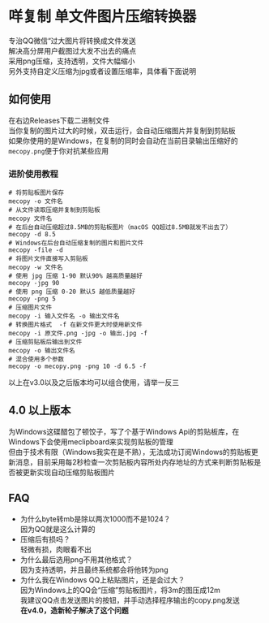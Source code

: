 # 咩复制 单文件图片压缩转换器
专治QQ微信“过大图片将转换成文件发送  
解决高分屏用户截图过大发不出去的痛点  
采用png压缩，支持透明，文件大幅缩小  
另外支持自定义压缩为jpg或者设置压缩率，具体看下面说明
## 如何使用
在右边Releases下载二进制文件  
当你复制的图片过大的时候，双击运行，会自动压缩图片并复制到剪贴板  
如果你使用的是Windows，在复制的同时会自动在当前目录输出压缩好的`mecopy.png`便于你对抗某些应用
### 进阶使用教程
```
# 将剪贴板图片保存
mecopy -o 文件名
# 从文件读取压缩并复制到剪贴板
mecopy 文件名
# 在后台自动压缩超过8.5MB的剪贴板图片（macOS QQ超过8.5MB就发不出去了）
mecopy -d 8.5
# Windows在后台自动压缩复制的图片和图片文件
mecopy -file -d
# 将图片文件直接写入剪贴板
mecopy -w 文件名
# 使用 jpg 压缩 1-90 默认90% 越高质量越好
mecopy -jpg 90
# 使用 png 压缩 0-20 默认5 越低质量越好
mecopy -png 5
# 压缩图片文件
mecopy -i 输入文件名 -o 输出文件名
# 转换图片格式  -f 在新文件更大时使用新文件
mecopy -i 原文件.png -jpg -o 输出.jpg -f
# 压缩剪贴板后输出到文件
mecopy -o 输出文件名
# 混合使用多个参数
mecopy -o mecopy.png -png 10 -d 6.5 -f
```
以上在v3.0以及之后版本均可以组合使用，请举一反三

## 4.0 以上版本
为Windows这碟醋包了顿饺子，写了个基于Windows Api的剪贴板库，在Windows下会使用meclipboard来实现剪贴板的管理  
但由于技术有限（Windows我实在是不熟），无法成功订阅Windows的剪贴板更新消息，目前采用每2秒检查一次剪贴板内容所处内存地址的方式来判断剪贴板是否被更新实现自动压缩剪贴板图片

## FAQ
- 为什么byte转mb是除以两次1000而不是1024？  
    因为QQ就是这么计算的
- 压缩后有损吗？  
    轻微有损，肉眼看不出  
- 为什么最后选用png不用其他格式？  
    因为支持透明，并且最终系统都会将他转为png  
- 为什么我在Windows QQ上粘贴图片，还是会过大？  
    因为Windows上的QQ会“压缩”剪贴板图片，将3m的图压成12m   
    我建议QQ点击发送图片的按钮，并手动选择程序输出的copy.png发送  
    <b>在v4.0，造新轮子解决了这个问题</b>
